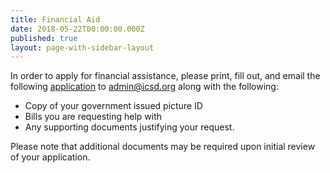 ```yaml
---
title: Financial Aid
date: 2018-05-22T00:00:00.000Z
published: true
layout: page-with-sidebar-layout
---
```


In order to apply for financial assistance, please print, fill out, and email the following [application](https://drive.google.com/file/d/10Jd3J0VoMx-zFktXaDM8JVywjAqByZZA/view?usp=sharing) to admin@icsd.org along with the following:  
* Copy of your government issued picture ID  
* Bills you are requesting help with  
* Any supporting documents justifying your request.

Please note that additional documents may be required upon initial review of your application.
